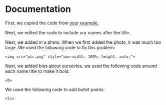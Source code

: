 # Documentation

First, we copied the code from [your example.](https://rdwrome.github.io/)

Next, we edited the code to include our names after the title. 

Next, we added in a photo. When we first added the photo, it was much too large. We used the following code to fix this problem: 

```<img src="pic.png" style="max-width: 100%; height: auto;">```


Next, we added bios about oursevles. we used the following code around each name title to make it bold: 

```<b>```
	
We used the following code to add bullet points: 

```<li>```

